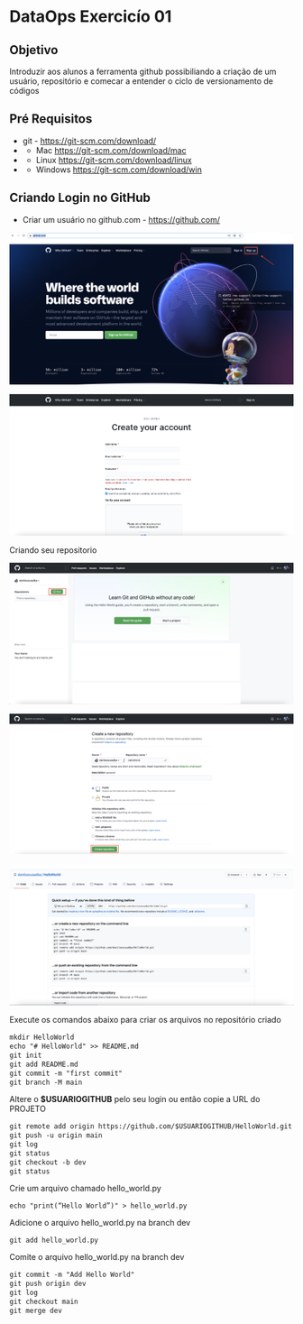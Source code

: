 # DataOps Exercicío 01

## Objetivo
Introduzir aos alunos a ferramenta github possibiliando a criação de um usuário, repositório e comecar a entender o ciclo de versionamento de códigos

## Pré Requisitos

- git - https://git-scm.com/download/
- - Mac https://git-scm.com/download/mac
- - Linux https://git-scm.com/download/linux
- - Windows https://git-scm.com/download/win

## Criando Login no GitHub

- Criar um usuário no github.com -  https://github.com/

![images](images/githubprincipal.png)

![images](images/githubcadastro.png)

Criando seu repositorio

![images](images/githubrepositorios.png)

![images](images/githubhelloworld.png)

![images](images/githubhelloworld1.png)


Execute os comandos abaixo para criar os arquivos no repositório criado

```
mkdir HelloWorld
echo "# HelloWorld" >> README.md
git init
git add README.md
git commit -m "first commit"
git branch -M main
```
Altere o __$USUARIOGITHUB__ pelo seu login ou então copie a URL do PROJETO

```
git remote add origin https://github.com/$USUARIOGITHUB/HelloWorld.git
git push -u origin main
git log
git status
git checkout -b dev
git status
```
Crie um arquivo chamado hello_world.py

```
echo "print(“Hello World”)" > hello_world.py
```
Adicione o arquivo hello_world.py na branch dev
```
git add hello_world.py
```
Comite o arquivo hello_world.py na branch dev
```
git commit -m "Add Hello World"
git push origin dev
git log
git checkout main
git merge dev
```
